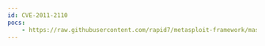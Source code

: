 ```yaml
---
id: CVE-2011-2110
pocs:
    - https://raw.githubusercontent.com/rapid7/metasploit-framework/master/modules/exploits/windows/browser/adobe_flashplayer_arrayindexing.rb
---
```

